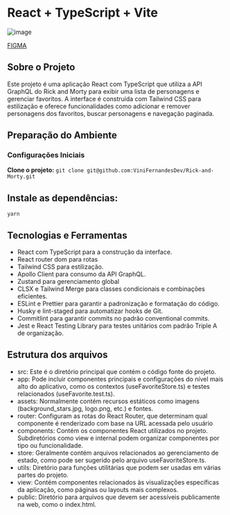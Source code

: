 # React + TypeScript + Vite

![image](https://github.com/user-attachments/assets/3a5226e2-c696-49aa-81e1-314e680b7fde)

[FIGMA](https://www.figma.com/design/2snqrdvs82BVfwowwOLWpE/StarWars-%2F-RickandMorty?node-id=0-1&p=f&t=mZAQl6mlkrpx8hiE-0)

## Sobre o Projeto
Este projeto é uma aplicação React com TypeScript que utiliza a API GraphQL do Rick and Morty para exibir uma lista de personagens e gerenciar favoritos. A interface é construída com Tailwind CSS para estilização e oferece funcionalidades como adicionar e remover personagens dos favoritos, buscar personagens e navegação paginada.

## Preparação do Ambiente

### Configurações Iniciais
**Clone o projeto:**
`
git clone git@github.com:ViniFernandesDev/Rick-and-Morty.git
`
## Instale as dependências:
`yarn`

## Tecnologias e Ferramentas
- React com TypeScript para a construção da interface.
- React router dom para rotas
- Tailwind CSS para estilização.
- Apollo Client para consumo da API GraphQL.
- Zustand para gerenciamento global
- CLSX e Tailwind Merge para classes condicionais e combinações eficientes.
- ESLint e Prettier para garantir a padronização e formatação do código.
- Husky e lint-staged para automatizar hooks de Git.
- Commitlint para garantir commits no padrão conventional commits.
- Jest e React Testing Library para testes unitários com padrão Triple A de organização.

## Estrutura dos arquivos

- src: Este é o diretório principal que contém o código fonte do projeto.
- app: Pode incluir componentes principais e configurações do nível mais alto do aplicativo, como os contextos (useFavoriteStore.ts) e testes relacionados (useFavorite.test.ts).
- assets: Normalmente contém recursos estáticos como imagens (background_stars.jpg, logo.png, etc.) e fontes.
- router: Configuram as rotas do React Router, que determinam qual componente é renderizado com base na URL acessada pelo usuário
- components: Contém os componentes React utilizados no projeto. Subdiretórios como view e internal podem organizar componentes por tipo ou funcionalidade.
- store: Geralmente contém arquivos relacionados ao gerenciamento de estado, como pode ser sugerido pelo arquivo useFavoriteStore.ts.
- utils: Diretório para funções utilitárias que podem ser usadas em várias partes do projeto.
- view: Contém componentes relacionados às visualizações específicas da aplicação, como páginas ou layouts mais complexos.
- public: Diretório para arquivos que devem ser acessíveis publicamente na web, como o index.html.
